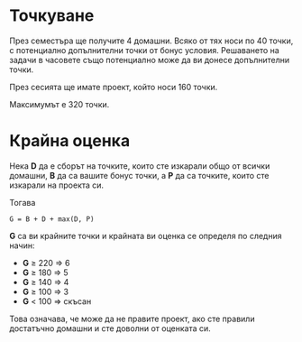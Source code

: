 # Точкуване
През семестъра ще получите 4 домашни.
Всяко от тях носи по 40 точки, с потенциално допълнителни точки от бонус условия.
Решаването на задачи в часовете също потенциално може да ви донесе допълнителни точки.

През сесията ще имате проект, който носи 160 точки.

Максимумът е 320 точки.

# Крайна оценка
Нека **D** да е сборът на точките, които сте изкарали общо от всички домашни, **B** да са вашите бонус точки, а **P** да са точките, които сте изкарали на проекта си.

Тогава
```
G = B + D + max(D, P)
```
**G** са ви крайните точки и крайната ви оценка се определя по следния начин:
- **G** ≥ 220 ⇒ 6
- **G** ≥ 180 ⇒ 5
- **G** ≥ 140 ⇒ 4
- **G** ≥ 100 ⇒ 3
- **G** < 100 ⇒ скъсан

Това означава, че може да не правите проект, ако сте правили достатъчно домашни и сте доволни от оценката си.
